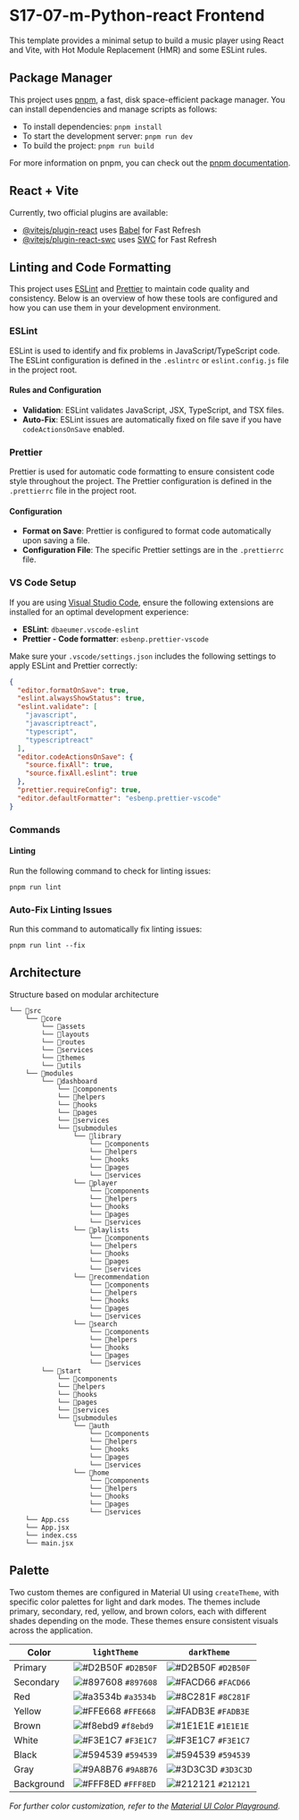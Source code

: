 # S17-07-m-Python-react Frontend

This template provides a minimal setup to build a music player using React and Vite, with Hot Module Replacement (HMR) and some ESLint rules.

## Package Manager

This project uses [pnpm](https://pnpm.io/), a fast, disk space-efficient package manager. You can install dependencies and manage scripts as follows:

- To install dependencies: `pnpm install`
- To start the development server: `pnpm run dev`
- To build the project: `pnpm run build`

For more information on pnpm, you can check out the [pnpm documentation](https://pnpm.io/motivation).

## React + Vite

Currently, two official plugins are available:

- [@vitejs/plugin-react](https://github.com/vitejs/vite-plugin-react/blob/main/packages/plugin-react/README.md) uses [Babel](https://babeljs.io/) for Fast Refresh
- [@vitejs/plugin-react-swc](https://github.com/vitejs/vite-plugin-react-swc) uses [SWC](https://swc.rs/) for Fast Refresh

## Linting and Code Formatting

This project uses [ESLint](https://eslint.org/) and [Prettier](https://prettier.io/) to maintain code quality and consistency. Below is an overview of how these tools are configured and how you can use them in your development environment.

### ESLint

ESLint is used to identify and fix problems in JavaScript/TypeScript code. The ESLint configuration is defined in the `.eslintrc` or `eslint.config.js` file in the project root.

#### Rules and Configuration

- **Validation**: ESLint validates JavaScript, JSX, TypeScript, and TSX files.
- **Auto-Fix**: ESLint issues are automatically fixed on file save if you have `codeActionsOnSave` enabled.

### Prettier

Prettier is used for automatic code formatting to ensure consistent code style throughout the project. The Prettier configuration is defined in the `.prettierrc` file in the project root.

#### Configuration

- **Format on Save**: Prettier is configured to format code automatically upon saving a file.
- **Configuration File**: The specific Prettier settings are in the `.prettierrc` file.

### VS Code Setup

If you are using [Visual Studio Code](https://code.visualstudio.com/), ensure the following extensions are installed for an optimal development experience:

- **ESLint**: `dbaeumer.vscode-eslint`
- **Prettier - Code formatter**: `esbenp.prettier-vscode`

Make sure your `.vscode/settings.json` includes the following settings to apply ESLint and Prettier correctly:

```json
{
  "editor.formatOnSave": true,
  "eslint.alwaysShowStatus": true,
  "eslint.validate": [
    "javascript",
    "javascriptreact",
    "typescript",
    "typescriptreact"
  ],
  "editor.codeActionsOnSave": {
    "source.fixAll": true,
    "source.fixAll.eslint": true
  },
  "prettier.requireConfig": true,
  "editor.defaultFormatter": "esbenp.prettier-vscode"
}
```

### Commands

#### Linting

Run the following command to check for linting issues:

```
pnpm run lint
```

### Auto-Fix Linting Issues

Run this command to automatically fix linting issues:

```
pnpm run lint --fix
```

## Architecture

Structure based on modular architecture

```
└── 📁src
    └── 📁core
        └── 📁assets
        └── 📁layouts
        └── 📁routes
        └── 📁services
        └── 📁themes
        └── 📁utils
    └── 📁modules
        └── 📁dashboard
            └── 📁components
            └── 📁helpers
            └── 📁hooks
            └── 📁pages
            └── 📁services
            └── 📁submodules
                └── 📁library
                    └── 📁components
                    └── 📁helpers
                    └── 📁hooks
                    └── 📁pages
                    └── 📁services
                └── 📁player
                    └── 📁components
                    └── 📁helpers
                    └── 📁hooks
                    └── 📁pages
                    └── 📁services
                └── 📁playlists
                    └── 📁components
                    └── 📁helpers
                    └── 📁hooks
                    └── 📁pages
                    └── 📁services
                └── 📁recommendation
                    └── 📁components
                    └── 📁helpers
                    └── 📁hooks
                    └── 📁pages
                    └── 📁services
                └── 📁search
                    └── 📁components
                    └── 📁helpers
                    └── 📁hooks
                    └── 📁pages
                    └── 📁services
        └── 📁start
            └── 📁components
            └── 📁helpers
            └── 📁hooks
            └── 📁pages
            └── 📁services
            └── 📁submodules
                └── 📁auth
                    └── 📁components
                    └── 📁helpers
                    └── 📁hooks
                    └── 📁pages
                    └── 📁services
                └── 📁home
                    └── 📁components
                    └── 📁helpers
                    └── 📁hooks
                    └── 📁pages
                    └── 📁services
    └── App.css
    └── App.jsx
    └── index.css
    └── main.jsx
```

## Palette

Two custom themes are configured in Material UI using `createTheme`, with specific color palettes for light and dark modes. The themes include primary, secondary, red, yellow, and brown colors, each with different shades depending on the mode. These themes ensure consistent visuals across the application.

| Color      | `lightTheme`                                                              | `darkTheme`                                                               |
| ---------- | ------------------------------------------------------------------------- | ------------------------------------------------------------------------- |
| Primary    | ![#D2B50F](https://via.placeholder.com/15/D2B50F/000000?text=+) `#D2B50F` | ![#D2B50F](https://via.placeholder.com/15/D2B50F/000000?text=+) `#D2B50F` |
| Secondary  | ![#897608](https://via.placeholder.com/15/897608/000000?text=+) `#897608` | ![#FACD66](https://via.placeholder.com/15/FACD66/000000?text=+) `#FACD66` |
| Red        | ![#a3534b](https://via.placeholder.com/15/a3534b/000000?text=+) `#a3534b` | ![#8C281F](https://via.placeholder.com/15/8C281F/000000?text=+) `#8C281F` |
| Yellow     | ![#FFE668](https://via.placeholder.com/15/FFE668/000000?text=+) `#FFE668` | ![#FADB3E](https://via.placeholder.com/15/FADB3E/000000?text=+) `#FADB3E` |
| Brown      | ![#f8ebd9](https://via.placeholder.com/15/f8ebd9/000000?text=+) `#f8ebd9` | ![#1E1E1E](https://via.placeholder.com/15/1E1E1E/000000?text=+) `#1E1E1E` |
| White      | ![#F3E1C7](https://via.placeholder.com/15/F3E1C7/000000?text=+) `#F3E1C7` | ![#F3E1C7](https://via.placeholder.com/15/F3E1C7/000000?text=+) `#F3E1C7` |
| Black      | ![#594539](https://via.placeholder.com/15/594539/000000?text=+) `#594539` | ![#594539](https://via.placeholder.com/15/594539/000000?text=+) `#594539` |
| Gray       | ![#9A8B76](https://via.placeholder.com/15/9A8B76/000000?text=+) `#9A8B76` | ![#3D3C3D](https://via.placeholder.com/15/3D3C3D/000000?text=+) `#3D3C3D` |
| Background | ![#FFF8ED](https://via.placeholder.com/15/FFF8ED/000000?text=+) `#FFF8ED` | ![#212121](https://via.placeholder.com/15/212121/000000?text=+) `#212121` |

_For further color customization, refer to the [Material UI Color Playground](https://mui.com/material-ui/customization/color/#playground)._
